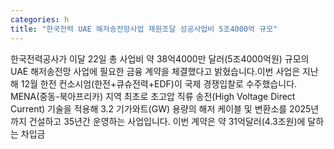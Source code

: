 ```yaml
---
categories: h
title: "한국전력 UAE 해저송전망사업 재원조달 성공사업비 5조4000억 규모"
---
```

한국전력공사가 이달 22일 총 사업비 약 38억4000만 달러(5조4000억원) 규모의 UAE 해저송전망 사업에 필요한 금융 계약을 체결했다고 밝혔습니다.이번 사업은 지난해 12월 한전 컨소시엄(한전+큐슈전력+EDF)이 국제 경쟁입찰로 수주했습니다. MENA(중동-북아프리카) 지역 최초로 초고압 직류 송전(High Voltage Direct Current) 기술을 적용해 3.2 기가와트(GW) 용량의 해저 케이블 및 변환소를 2025년까지 건설하고 35년간 운영하는 사업입니다. 이번 계약은 약 31억달러(4.3조원)에 달하는 차입금